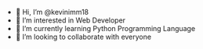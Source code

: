 - 👋 Hi, I’m @kevinimm18
- 👀 I’m interested in Web Developer
- 🌱 I’m currently learning Python Programming Language
- 💞️ I’m looking to collaborate with everyone

<!---
kevinimm18/kevinimm18 is a ✨ special ✨ repository because its `README.md` (this file) appears on your GitHub profile.
You can click the Preview link to take a look at your changes.
--->
